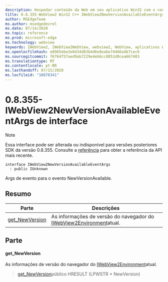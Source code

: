 ```yaml
---
description: Hospedar conteúdo da Web em seu aplicativo Win32 com o controle WebView2 do Microsoft Edge
title: 0.8.355-WebView2 Win32 C++ IWebView2NewVersionAvailableEventArgs
author: MSEdgeTeam
ms.author: msedgedevrel
ms.date: 07/14/2020
ms.topic: reference
ms.prod: microsoft-edge
ms.technology: webview
keywords: IWebView2, IWebView2WebView, webview2, WebView, aplicativos Win32, Win32, Edge
ms.openlocfilehash: e8965ebe2e0434d83b4d6e8eabe74466adb7cec6
ms.sourcegitcommit: f6764f57aed9ab7229e4eb6cc8851d0cea667403
ms.translationtype: MT
ms.contentlocale: pt-BR
ms.lasthandoff: 07/15/2020
ms.locfileid: "10878341"
---
```

# 0.8.355-IWebView2NewVersionAvailableEventArgs de interface 

> [!NOTE]
> Essa interface pode ser alterada ou indisponível para versões posteriores SDK da versão 0.8.355. Consulte a [referência](../../../webview2-api-reference.md) para obter a referência da API mais recente.

```
interface IWebView2NewVersionAvailableEventArgs
  : public IUnknown
```

Args de evento para o evento NewVersionAvailable.

## Resumo

 Parte                        | Descrições
--------------------------------|---------------------------------------------
[get_NewVersion](#get_newversion) | As informações de versão do navegador do [IWebView2Environment](IWebView2Environment.md)atual.

## Parte

#### get_NewVersion 

As informações de versão do navegador do [IWebView2Environment](IWebView2Environment.md)atual.

> [get_NewVersion](#get_newversion)público HRESULT (LPWSTR * NewVersion)

